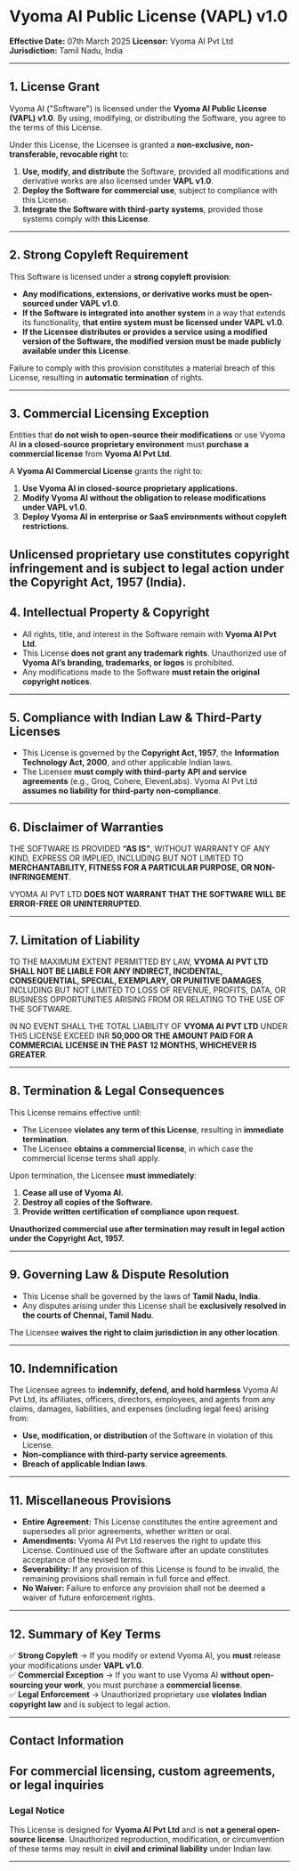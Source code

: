 # **Vyoma AI Public License (VAPL) v1.0**  

**Effective Date:** 07th March 2025 
**Licensor:** Vyoma AI Pvt Ltd  
**Jurisdiction:** Tamil Nadu, India  

---

## **1. License Grant**  
Vyoma AI ("Software") is licensed under the **Vyoma AI Public License (VAPL) v1.0**. By using, modifying, or distributing the Software, you agree to the terms of this License.  

Under this License, the Licensee is granted a **non-exclusive, non-transferable, revocable right** to:  

1. **Use, modify, and distribute** the Software, provided all modifications and derivative works are also licensed under **VAPL v1.0**.  
2. **Deploy the Software for commercial use**, subject to compliance with this License.  
3. **Integrate the Software with third-party systems**, provided those systems comply with **this License**.  

---

## **2. Strong Copyleft Requirement**  
This Software is licensed under a **strong copyleft provision**:  

- **Any modifications, extensions, or derivative works must be open-sourced under VAPL v1.0**.  
- **If the Software is integrated into another system** in a way that extends its functionality, **that entire system must be licensed under VAPL v1.0**.  
- **If the Licensee distributes or provides a service using a modified version of the Software, the modified version must be made publicly available under this License**.  

Failure to comply with this provision constitutes a material breach of this License, resulting in **automatic termination** of rights.  

---

## **3. Commercial Licensing Exception**  
Entities that **do not wish to open-source their modifications** or use Vyoma AI **in a closed-source proprietary environment** must **purchase a commercial license** from **Vyoma AI Pvt Ltd**.  

A **Vyoma AI Commercial License** grants the right to:  
1. **Use Vyoma AI in closed-source proprietary applications.**  
2. **Modify Vyoma AI without the obligation to release modifications under VAPL v1.0.**  
3. **Deploy Vyoma AI in enterprise or SaaS environments without copyleft restrictions.**  

**Unlicensed proprietary use constitutes copyright infringement and is subject to legal action under the Copyright Act, 1957 (India).**  
---

## **4. Intellectual Property & Copyright**  
- All rights, title, and interest in the Software remain with **Vyoma AI Pvt Ltd**.  
- This License **does not grant any trademark rights**. Unauthorized use of **Vyoma AI’s branding, trademarks, or logos** is prohibited.  
- Any modifications made to the Software **must retain the original copyright notices**.  

---

## **5. Compliance with Indian Law & Third-Party Licenses**  
- This License is governed by the **Copyright Act, 1957**, the **Information Technology Act, 2000**, and other applicable Indian laws.  
- The Licensee **must comply with third-party API and service agreements** (e.g., Groq, Cohere, ElevenLabs). Vyoma AI Pvt Ltd **assumes no liability for third-party non-compliance**.  

---

## **6. Disclaimer of Warranties**  
THE SOFTWARE IS PROVIDED **“AS IS”**, WITHOUT WARRANTY OF ANY KIND, EXPRESS OR IMPLIED, INCLUDING BUT NOT LIMITED TO **MERCHANTABILITY, FITNESS FOR A PARTICULAR PURPOSE, OR NON-INFRINGEMENT**.  

VYOMA AI PVT LTD **DOES NOT WARRANT THAT THE SOFTWARE WILL BE ERROR-FREE OR UNINTERRUPTED**.  

---

## **7. Limitation of Liability**  
TO THE MAXIMUM EXTENT PERMITTED BY LAW, **VYOMA AI PVT LTD SHALL NOT BE LIABLE FOR ANY INDIRECT, INCIDENTAL, CONSEQUENTIAL, SPECIAL, EXEMPLARY, OR PUNITIVE DAMAGES**, INCLUDING BUT NOT LIMITED TO LOSS OF REVENUE, PROFITS, DATA, OR BUSINESS OPPORTUNITIES ARISING FROM OR RELATING TO THE USE OF THE SOFTWARE.  

IN NO EVENT SHALL THE TOTAL LIABILITY OF **VYOMA AI PVT LTD** UNDER THIS LICENSE EXCEED INR **50,000 OR THE AMOUNT PAID FOR A COMMERCIAL LICENSE IN THE PAST 12 MONTHS, WHICHEVER IS GREATER**.  

---

## **8. Termination & Legal Consequences**  
This License remains effective until:  
- The Licensee **violates any term of this License**, resulting in **immediate termination**.  
- The Licensee **obtains a commercial license**, in which case the commercial license terms shall apply.  

Upon termination, the Licensee **must immediately**:  
1. **Cease all use of Vyoma AI.**  
2. **Destroy all copies of the Software.**  
3. **Provide written certification of compliance upon request.**  

**Unauthorized commercial use after termination may result in legal action under the Copyright Act, 1957.**  

---

## **9. Governing Law & Dispute Resolution**  
- This License shall be governed by the laws of **Tamil Nadu, India**.  
- Any disputes arising under this License shall be **exclusively resolved in the courts of Chennai, Tamil Nadu**.  

The Licensee **waives the right to claim jurisdiction in any other location**.  

---

## **10. Indemnification**  
The Licensee agrees to **indemnify, defend, and hold harmless** Vyoma AI Pvt Ltd, its affiliates, officers, directors, employees, and agents from any claims, damages, liabilities, and expenses (including legal fees) arising from:  
- **Use, modification, or distribution** of the Software in violation of this License.  
- **Non-compliance with third-party service agreements**.  
- **Breach of applicable Indian laws**.  

---

## **11. Miscellaneous Provisions**  
- **Entire Agreement:** This License constitutes the entire agreement and supersedes all prior agreements, whether written or oral.  
- **Amendments:** Vyoma AI Pvt Ltd reserves the right to update this License. Continued use of the Software after an update constitutes acceptance of the revised terms.  
- **Severability:** If any provision of this License is found to be invalid, the remaining provisions shall remain in full force and effect.  
- **No Waiver:** Failure to enforce any provision shall not be deemed a waiver of future enforcement rights.  

---

## **12. Summary of Key Terms**  
✅ **Strong Copyleft** → If you modify or extend Vyoma AI, you **must** release your modifications under **VAPL v1.0**.  
✅ **Commercial Exception** → If you want to use Vyoma AI **without open-sourcing your work**, you must purchase a **commercial license**.  
✅ **Legal Enforcement** → Unauthorized proprietary use **violates Indian copyright law** and is subject to legal action.  

---

## **Contact Information**  
For **commercial licensing, custom agreements, or legal inquiries**
---

### **Legal Notice**  
This License is designed for **Vyoma AI Pvt Ltd** and is **not a general open-source license**. Unauthorized reproduction, modification, or circumvention of these terms may result in **civil and criminal liability** under Indian law.  

---
